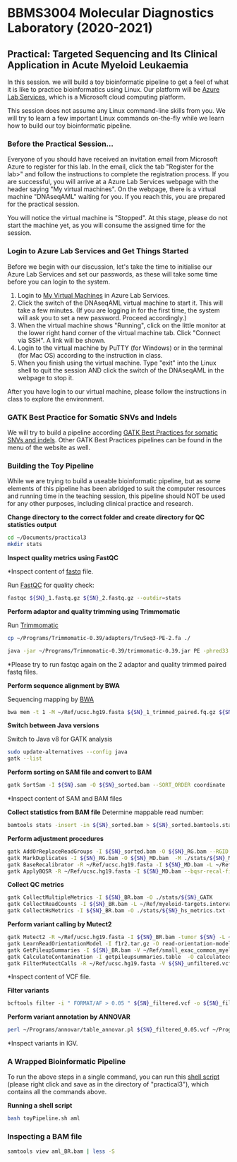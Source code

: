 # BBMS3004 Molecular Diagnostics Laboratory (2020-2021)
## Practical: Targeted Sequencing and Its Clinical Application in Acute Myeloid Leukaemia

In this session. we will build a toy bioinformatic pipeline to get a feel of what it is like to practice bioinformatics using Linux. Our platform will be [Azure Lab Services](https://labs.azure.com/), which is a Microsoft cloud computing platform.

This session does not assume any Linux command-line skills from you. We will try to learn a few important Linux commands on-the-fly while we learn how to build our toy bioinformatic pipeline.

### Before the Practical Session...

Everyone of you should have received an invitation email from Microsoft Azure to register for this lab. In the email, click the tab "Register for the lab>" and follow the instructions to complete the registration process. If you are successful, you will arrive at a Azure Lab Services webpage with the header saying "My virtual machines". On the webpage, there is a virtual machine "DNAseqAML" waiting for you. If you reach this, you are prepared for the practical session.

You will notice the virtual machine is "Stopped". At this stage, please do not start the machine yet, as you will consume the assigned time for the session.

### Login to Azure Lab Services and Get Things Started

Before we begin with our discussion, let's take the time to initialise our Azure Lab Services and set our passwords, as these will take some time before you can login to the system.

1. Login to [My Virtual Machines](https://labs.azure.com/virtualmachines) in Azure Lab Services.
2. Click the switch of the DNAseqAML virtual machine to start it. This will take a few minutes. (If you are logging in for the first time, the system will ask you to set a new password. Proceed accordingly.)
3. When the virtual machine shows "Running", click on the little monitor at the lower right hand corner of the virtual machine tab. Click "Connect via SSH". A link will be shown.
4. Login to the virtual machine by PuTTY (for Windows) or in the terminal (for Mac OS) according to the instruction in class.
5. When you finish using the virtual machine. Type "exit" into the Linux shell to quit the session AND click the switch of the DNAseqAML in the webpage to stop it.

After you have login to our virtual machine, please follow the instructions in class to explore the environment.

### GATK Best Practice for Somatic SNVs and Indels

We will try to build a pipeline according [GATK Best Practices for somatic SNVs and indels](https://software.broadinstitute.org/gatk/best-practices/workflow?id=11146). Other GATK Best Practices pipelines can be found in the menu of the website as well.

### Building the Toy Pipeline

While we are trying to build a useable bioinformatic pipeline, but as some elements of this pipeline has been abridged to suit the computer resources and running time in the teaching session, this pipeline should NOT be used for any other purposes, including clinical practice and research.


**Change directory to the correct folder and create directory for QC statistics output**
```bash
cd ~/Documents/practical3
mkdir stats
```

**Inspect quality metrics using FastQC**

*Inspect content of [fastq](https://en.wikipedia.org/wiki/FASTQ_format) file.

Run [FastQC](https://www.bioinformatics.babraham.ac.uk/projects/fastqc/) for quality check:

```bash
fastqc ${SN}_1.fastq.gz ${SN}_2.fastq.gz --outdir=stats
```

**Perform adaptor and quality trimming using Trimmomatic**

Run [Trimmomatic](http://www.usadellab.org/cms/uploads/supplementary/Trimmomatic/TrimmomaticManual_V0.32.pdf)

```bash
cp ~/Programs/Trimmomatic-0.39/adapters/TruSeq3-PE-2.fa ./

java -jar ~/Programs/Trimmomatic-0.39/trimmomatic-0.39.jar PE -phred33 ${SN}_1.fastq.gz ${SN}_2.fastq.gz ${SN}_1_trimmed_paired.fq.gz ${SN}_1_trimmed_unpaired.fq.gz ${SN}_2_trimmed_paired.fq.gz ${SN}_2_trimmed_unpaired.fq.gz ILLUMINACLIP:TruSeq3-PE-2.fa:2:30:10 LEADING:10 TRAILING:10 SLIDINGWINDOW:4:15 MINLEN:40
```
*Please try to run fastqc again on the 2 adaptor and quality trimmed paired fastq files.

**Perform sequence alignment by BWA**

Sequencing mapping by [BWA](http://bio-bwa.sourceforge.net/)

```bash
bwa mem -t 1 -M ~/Ref/ucsc.hg19.fasta ${SN}_1_trimmed_paired.fq.gz ${SN}_2_trimmed_paired.fq.gz > ${SN}.sam
```

**Switch between Java versions**

Switch to Java v8 for GATK analysis
```bash
sudo update-alternatives --config java
gatk --list
```

**Perform sorting on SAM file and convert to BAM**
```bash
gatk SortSam -I ${SN}.sam -O ${SN}_sorted.bam --SORT_ORDER coordinate
```
*Inspect content of SAM and BAM files

**Collect statistics from BAM file**
Determine mappable read number:
```bash
bamtools stats -insert -in ${SN}_sorted.bam > ${SN}_sorted.bamtools.stats
```

**Perform adjustment procedures**
```bash
gatk AddOrReplaceReadGroups -I ${SN}_sorted.bam -O ${SN}_RG.bam --RGID SPACE --RGLB panel --RGPL ILLUMINA --RGPU unit1 --RGSM ${SN}
gatk MarkDuplicates -I ${SN}_RG.bam -O ${SN}_MD.bam  -M ./stats/${SN}_MD.stats --CREATE_INDEX true
gatk BaseRecalibrator -R ~/Ref/ucsc.hg19.fasta -I ${SN}_MD.bam -L ~/Ref/myeloid-targets.interval_list -ip 50 --known-sites ~/Ref/dbsnp_138.hg19.vcf --known-sites ~/Ref/Mills_and_1000G_gold_standard.indels.hg19.vcf -O ${SN}_recal_data.table
gatk ApplyBQSR -R ~/Ref/ucsc.hg19.fasta -I ${SN}_MD.bam --bqsr-recal-file ${SN}_recal_data.table -O ${SN}_BR.bam
```

**Collect QC metrics**
```bash
gatk CollectMultipleMetrics -I ${SN}_BR.bam -O ./stats/${SN}_GATK
gatk CollectReadCounts -I ${SN}_BR.bam -L ~/Ref/myeloid-targets.interval_list --interval-merging-rule OVERLAPPING_ONLY --format TSV -O ./stats/${SN}.counts.tsv
gatk CollectHsMetrics -I ${SN}_BR.bam -O ./stats/${SN}_hs_metrics.txt -R ~/Ref/ucsc.hg19.fasta -BI ~/Ref/myeloid-probe-coords.interval_list -TI ~/Ref/myeloid-targets.interval_list
```

**Perform variant calling by Mutect2**
```bash
gatk Mutect2 -R ~/Ref/ucsc.hg19.fasta -I ${SN}_BR.bam -tumor ${SN} -L ~/Ref/myeloid-targets.interval_list  -germline-resource ~/Ref/af-only-gnomad.myeloid.bedtools.vcf.gz --f1r2-tar-gz f1r2.tar.gz -O ${SN}_unfiltered.vcf
gatk LearnReadOrientationModel -I f1r2.tar.gz -O read-orientation-model.tar.gz
gatk GetPileupSummaries -I ${SN}_BR.bam -V ~/Ref/small_exac_common_myeloid.vcf.gz -L ~/Ref/small_exac_common_myeloid.vcf.gz  -O getpileupsummaries.table
gatk CalculateContamination -I getpileupsummaries.table  -O calculatecontamination.table
gatk FilterMutectCalls -R ~/Ref/ucsc.hg19.fasta -V ${SN}_unfiltered.vcf --contamination-table calculatecontamination.table --ob-priors read-orientation-model.tar.gz -O ${SN}_filtered.vcf
```
*Inspect content of VCF file.

**Filter variants**
```bash 
bcftools filter -i " FORMAT/AF > 0.05 " ${SN}_filtered.vcf -o ${SN}_filtered_0.05.vcf
```

**Perform variant annotation by ANNOVAR**
```bash
perl ~/Programs/annovar/table_annovar.pl ${SN}_filtered_0.05.vcf ~/Programs/annovar/humandb/ -buildver hg19 -out ${SN}_filtered_annotate -remove -protocol refGene,cosmic86,clinvar_20170905,exac03nontcga,gnomad_exome -operation g,f,f,f,f -nastring . -vcfinput
```
*Inspect variants in IGV.

### A Wrapped Bioinformatic Pipeline

To run the above steps in a single command, you can run this [shell script](https://github.com/QMH-HAEM/clinical-bioinformatics-3/raw/master/toyPipeline.sh) (please right click and save as in the directory of "practical3"), which contains all the commands above.

**Running a shell script**
```bash
bash toyPipeline.sh aml
```

### Inspecting a BAM file
```bash
samtools view aml_BR.bam | less -S
```
